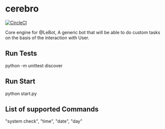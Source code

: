 cerebro
=======

[![CircleCI](https://circleci.com/gh/Le-Bot/cerebro/tree/master.svg?style=shield)](https://circleci.com/gh/Le-Bot/cerebro/tree/master)

Core engine for @LeBot, A generic bot that will be able to do custom tasks on the basis of the interaction with User.

## Run Tests

python -m unittest discover


## Run Start

python start.py <command>


## List of supported Commands

"system check", "time", "date", "day"
